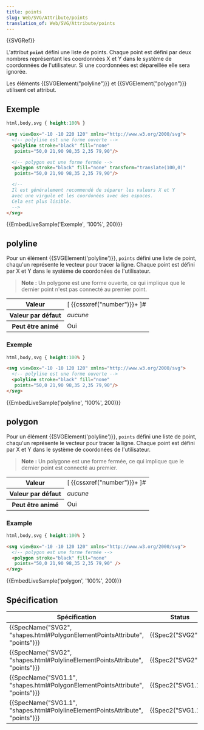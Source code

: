 ```yaml
---
title: points
slug: Web/SVG/Attribute/points
translation_of: Web/SVG/Attribute/points
---
```

{{SVGRef}}

L'attribut **`point`** défini une liste de points. Chaque point est défini par deux nombres représentant les coordonnées X et Y dans le système de coordonnées de l'utilisateur. Si une coordonnées est dépareillée elle sera ignorée.

Les éléments {{SVGElement("polyline")}} et {{SVGElement("polygon")}} utilisent cet attribut.

## Exemple

```css hidden
html,body,svg { height:100% }
```

```html
<svg viewBox="-10 -10 220 120" xmlns="http://www.w3.org/2000/svg">
  <!-- polyline est une forme ouverte -->
  <polyline stroke="black" fill="none"
   points="50,0 21,90 98,35 2,35 79,90"/>

  <!-- polygon est une forme fermée -->
  <polygon stroke="black" fill="none" transform="translate(100,0)"
   points="50,0 21,90 98,35 2,35 79,90"/>

  <!--
  Il est généralement recommendé de séparer les valeurs X et Y
  avec une virgule et les coordonées avec des espaces.
  Cela est plus lisible.
  -->
</svg>
```

{{EmbedLiveSample('Exemple', '100%', 200)}}

## polyline

Pour un élément {{SVGElement('polyline')}}, `points` défini une liste de point, chaqu'un représente le vecteur pour tracer la ligne. Chaque point est défini par X et Y dans le système de coordonées de l'utilisateur.

> **Note :** Un polygone est une forme ouverte, ce qui implique que le dernier point n'est pas connecté au premier point.

<table class="properties">
  <tbody>
    <tr>
      <th scope="row">Valeur</th>
      <td>[ {{cssxref("number")}}+ ]#</td>
    </tr>
    <tr>
      <th scope="row">Valeur par défaut</th>
      <td><em>aucune</em></td>
    </tr>
    <tr>
      <th scope="row">Peut être animé</th>
      <td>Oui</td>
    </tr>
  </tbody>
</table>

### Exemple

```css hidden
html,body,svg { height:100% }
```

```html
<svg viewBox="-10 -10 120 120" xmlns="http://www.w3.org/2000/svg">
  <!-- polyline est une forme ouverte -->
  <polyline stroke="black" fill="none"
   points="50,0 21,90 98,35 2,35 79,90"/>
</svg>
```

{{EmbedLiveSample('polyline', '100%', 200)}}

## polygon

Pour un élément {{SVGElement('polyline')}}, `points` défini une liste de point, chaqu'un représente le vecteur pour tracer la ligne. Chaque point est défini par X et Y dans le système de coordonées de l'utilisateur.

> **Note :** Un polygone est une forme fermée, ce qui implique que le dernier point est connecté au premier.

<table class="properties">
  <tbody>
    <tr>
      <th scope="row">Valeur</th>
      <td>[ {{cssxref("number")}}+ ]#</td>
    </tr>
    <tr>
      <th scope="row">Valeur par défaut</th>
      <td><em>aucune</em></td>
    </tr>
    <tr>
      <th scope="row">Peut être animé</th>
      <td>Oui</td>
    </tr>
  </tbody>
</table>

### Example

```css hidden
html,body,svg { height:100% }
```

```html
<svg viewBox="-10 -10 120 120" xmlns="http://www.w3.org/2000/svg">
  <!-- polygon est une forme fermée -->
  <polygon stroke="black" fill="none"
   points="50,0 21,90 98,35 2,35 79,90" />
</svg>
```

{{EmbedLiveSample('polygon', '100%', 200)}}

## Spécification

| Spécification                                                                                            | Status                   | Commentaire                         |
| -------------------------------------------------------------------------------------------------------- | ------------------------ | ----------------------------------- |
| {{SpecName("SVG2", "shapes.html#PolygonElementPointsAttribute", "points")}}     | {{Spec2("SVG2")}} | Définition de `<polygon>`           |
| {{SpecName("SVG2", "shapes.html#PolylineElementPointsAttribute", "points")}}     | {{Spec2("SVG2")}} | Définition de `<polyline>`          |
| {{SpecName("SVG1.1", "shapes.html#PolygonElementPointsAttribute", "points")}} | {{Spec2("SVG1.1")}} | Définition initiale de `<polygon>`  |
| {{SpecName("SVG1.1", "shapes.html#PolylineElementPointsAttribute", "points")}} | {{Spec2("SVG1.1")}} | Définition initiale de `<polyline>` |
